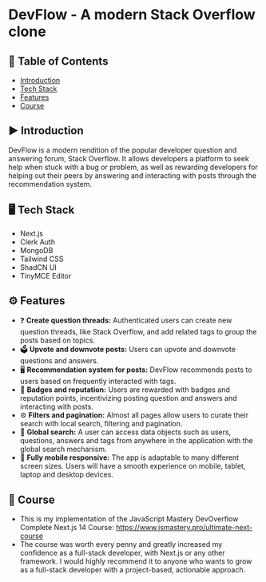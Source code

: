 # DevFlow - A modern Stack Overflow clone

## 📖 Table of Contents

- [Introduction](#introduction)
- [Tech Stack](#tech-stack)
- [Features](#features)
- [Course](#course)

## ▶ Introduction 

DevFlow is a modern rendition of the popular developer question and answering forum, Stack Overflow. It allows developers a platform to seek help when stuck with a bug or problem, as well as rewarding developers for helping out their peers by answering and interacting with posts through the recommendation system. 

## 🖥️ Tech Stack

- Next.js
- Clerk Auth
- MongoDB
- Tailwind CSS
- ShadCN UI
- TinyMCE Editor

## ⚙️ Features

- ❓ **Create question threads:** Authenticated users can create new question threads, like Stack Overflow, and add related tags to group the posts based on topics.
- 🗳️ **Upvote and downvote posts:** Users can upvote and downvote questions and answers.
- 🖥 **Recommendation system for posts:** DevFlow recommends posts to users based on frequently interacted with tags.
- 🥇 **Badges and reputation:** Users are rewarded with badges and reputation points, incentivizing posting question and answers and interacting with posts.
- ⚙️ **Filters and pagination:** Almost all pages allow users to curate their search with local search, filtering and pagination.
- 🔎 **Global search:** A user can access data objects such as users, questions, answers and tags from anywhere in the application with the global search mechanism.
- 📱 **Fully mobile responsive:** The app is adaptable to many different screen sizes. Users will have a smooth experience on mobile, tablet, laptop and desktop devices.

## 📖 Course
- This is my implementation of the JavaScript Mastery DevOverflow Complete Next.js 14 Course: https://www.jsmastery.pro/ultimate-next-course
- The course was worth every penny and greatly increased my confidence as a full-stack developer, with Next.js or any other framework. I would highly recommend it to anyone who wants to grow as a full-stack developer with a project-based, actionable approach.

